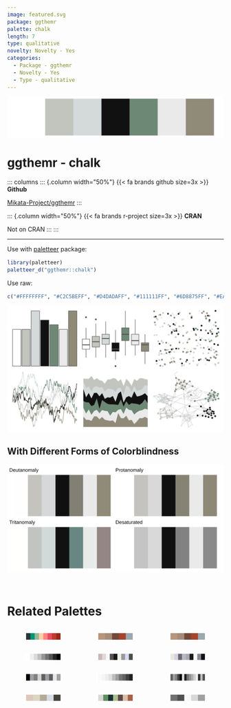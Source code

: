 ```yaml
---
image: featured.svg
package: ggthemr
palette: chalk
length: 7
type: qualitative
novelty: Novelty - Yes
categories:
  - Package - ggthemr
  - Novelty - Yes
  - Type - qualitative
---
```


![](featured.svg)

# ggthemr - chalk 

::: columns
::: {.column width="50%"}
{{< fa brands github size=3x >}}
**Github**

[Mikata-Project/ggthemr](https://github.com/Mikata-Project/ggthemr)
:::

::: {.column width="50%"}
{{< fa brands r-project size=3x >}}
**CRAN**

Not on CRAN
:::
:::

<hr> 

Use with [paletteer](https://emilhvitfeldt.github.io/paletteer/) package:

```r
library(paletteer)
paletteer_d("ggthemr::chalk")
```

Use raw:

```r
c("#FFFFFFFF", "#C2C5BEFF", "#D4DADAFF", "#111111FF", "#6D8875FF", "#EAEAEAFF", "#908A78FF")
``` 

![](examples.png) <br>

## With Different Forms of Colorblindness

![](colorblind.svg) 

<br>

# Related Palettes

<div class="list" style="display: grid; grid-template-columns: auto auto auto;"> <figure class="figure">
<a href="../../awtools/a_palette/"> <img src="../../awtools/a_palette/featured.svg" style="width: 100%;" class="figure-img"></a>
</figure> <figure class="figure">
<a href="../../ButterflyColors/hamadryas_feronia/"> <img src="../../ButterflyColors/hamadryas_feronia/featured.svg" style="width: 100%;" class="figure-img"></a>
</figure> <figure class="figure">
<a href="../../ButterflyColors/hamadryas_feronia/"> <img src="../../ButterflyColors/hamadryas_feronia/featured.svg" style="width: 100%;" class="figure-img"></a>
</figure> <figure class="figure">
<a href="../../RColorBrewer/Greys/"> <img src="../../RColorBrewer/Greys/featured.svg" style="width: 100%;" class="figure-img"></a>
</figure> <figure class="figure">
<a href="../../palettetown/castform/"> <img src="../../palettetown/castform/featured.svg" style="width: 100%;" class="figure-img"></a>
</figure> <figure class="figure">
<a href="../../palettetown/silcoon/"> <img src="../../palettetown/silcoon/featured.svg" style="width: 100%;" class="figure-img"></a>
</figure> <figure class="figure">
<a href="../../ggprism/black_and_white/"> <img src="../../ggprism/black_and_white/featured.svg" style="width: 100%;" class="figure-img"></a>
</figure> <figure class="figure">
<a href="../../ggsci/grey_material/"> <img src="../../ggsci/grey_material/featured.svg" style="width: 100%;" class="figure-img"></a>
</figure> <figure class="figure">
<a href="../../ggthemes/stata_mono/"> <img src="../../ggthemes/stata_mono/featured.svg" style="width: 100%;" class="figure-img"></a>
</figure> <figure class="figure">
<a href="../../calecopal/coastaldune1/"> <img src="../../calecopal/coastaldune1/featured.svg" style="width: 100%;" class="figure-img"></a>
</figure> <figure class="figure">
<a href="../../ochRe/winmar/"> <img src="../../ochRe/winmar/featured.svg" style="width: 100%;" class="figure-img"></a>
</figure> <figure class="figure">
<a href="../../palettetown/unown/"> <img src="../../palettetown/unown/featured.svg" style="width: 100%;" class="figure-img"></a>
</figure> 
</div>
